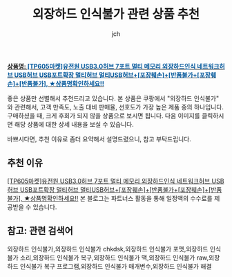 ﻿---
layout: post
title: "외장하드 인식불가 관련 상품 추천"
author: jch
categories: [ 가전제품 ]
tags: [외장하드 인식불가,외장하드 인식불가 chkdsk,외장하드 인식불가 포맷,외장하드 인식불가 소리,외장하드 인식불가 복구,외장하드 인식불가 맥,외장하드 인식불가 raw,외장하드 인식불가 복구 프로그램,외장하드 인식불가 매개변수,외장하드 인식불가 해결]
image: https://static.coupangcdn.com/image/vendor_inventory/db11/c0d80316e29fd0efd628bb1c248cecb1ed3d8a5b57b57b0f1524331831b2.jpg 
description: "쿠팡에서 외장하드 인식불가 관련 상품으로 가장 고객 선호도가 높은 제품 중 하나입니다."
---

<a href="https://link.coupang.com/re/AFFSDP?lptag=AF7868842&pageKey=4957201697&itemId=6559120779&vendorItemId=73963757626&traceid=V0-153-7e581ebbd95c5494"><b>상품명: <font color='#01579B'>[TP605마켓]유전원 USB3.0허브 7포트 멀티 메모리 외장하드인식 네트워크허브 USB허브 USB포트확장 멀티허브 멀티USB허브+[포장훼손]+[반품불가+[포장훼손]+[반품불가], ★상품명확인하세요!!</font></b></a>

좋은 상품만 선별해서 추천드리고 있습니다.
본 상품은 쿠팡에서 "외장하드 인식불가" 와 관련해서, 고객 만족도, 노출 대비 판매율, 선호도가 가장 높은 제품 중의 하나입니다.
구매하셨을 때, 크게 후회가 되지 않을 상품으로 보시면 됩니다. 
다음 이미지를 클릭하시면 해당 상품에 대한 상세 내용을 보실 수 있습니다.

바쁘시다면, 추천 이유로 좀더 요약해서 설명드렸으니, 참고 부탁드립니다.

## 추천 이유 

<a href="https://link.coupang.com/re/AFFSDP?lptag=AF7868842&pageKey=4957201697&itemId=6559120779&vendorItemId=73963757626&traceid=V0-153-7e581ebbd95c5494">[TP605마켓]유전원 USB3.0허브 7포트 멀티 메모리 외장하드인식 네트워크허브 USB허브 USB포트확장 멀티허브 멀티USB허브+[포장훼손]+[반품불가+[포장훼손]+[반품불가], ★상품명확인하세요!!</a>
본 블로그는 파트너스 활동을 통해 일정액의 수수료를 제공받을 수 있습니다.

## 참고: 관련 검색어    
외장하드 인식불가,외장하드 인식불가 chkdsk,외장하드 인식불가 포맷,외장하드 인식불가 소리,외장하드 인식불가 복구,외장하드 인식불가 맥,외장하드 인식불가 raw,외장하드 인식불가 복구 프로그램,외장하드 인식불가 매개변수,외장하드 인식불가 해결